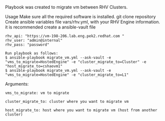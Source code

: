 Playbook was created to migrate vm between RHV Clusters.

Usage
    Make sure all the required software is installed.
    git clone repository
    Create ansible variables file vars/rhv.yml, with your RHV Engine information. it is recommended create a ansible-vault file

    rhv_api: "https://vm-198-206.lab.eng.pek2.redhat.com "
    rhv_user: "admin@internal"
    rhv_pass: "password"

    Run playbook as follows:
    $ ansible-playbook migrate_vm.yml --ask-vault -e "vms_to_migrate=HostedEngine" -e "cluster_migrate_to=Cluster" -e "host_migrate_to=cshaovm1"
    $ ansible-playbook migrate_vm.yml --ask-vault -e "vms_to_migrate=HostedEngine" -e "cluster_migrate_to=L1"

Arguments:

    vms_to_migrate: vm to migrate
    
    cluster_migrate_to: cluster where you want to migrate vm
    
    host_migrate_to: host where you want to migrate vm (host from another cluster)
    
